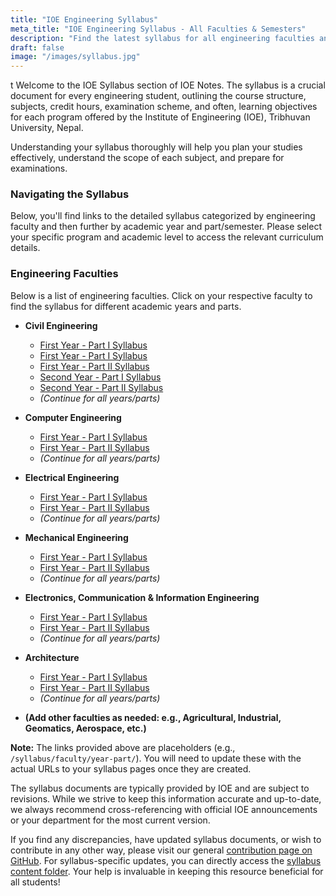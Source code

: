 ```yaml
---
title: "IOE Engineering Syllabus"
meta_title: "IOE Engineering Syllabus - All Faculties & Semesters"
description: "Find the latest syllabus for all engineering faculties and semesters at the Institute of Engineering (IOE), Nepal. Access detailed curriculum for Civil, Computer, Electrical, Mechanical, and more."
draft: false
image: "/images/syllabus.jpg"
---
```

t
Welcome to the IOE Syllabus section of IOE Notes. The syllabus is a crucial document for every engineering student, outlining the course structure, subjects, credit hours, examination scheme, and often, learning objectives for each program offered by the Institute of Engineering (IOE), Tribhuvan University, Nepal.

Understanding your syllabus thoroughly will help you plan your studies effectively, understand the scope of each subject, and prepare for examinations.

### Navigating the Syllabus

Below, you'll find links to the detailed syllabus categorized by engineering faculty and then further by academic year and part/semester. Please select your specific program and academic level to access the relevant curriculum details.

### Engineering Faculties
Below is a list of engineering faculties. Click on your respective faculty to find the syllabus for different academic years and parts.

*   **Civil Engineering**
    *   [First Year - Part I Syllabus](/path/to/civil-year1-part1-syllabus.pdf)
    *   [First Year - Part I Syllabus](/syllabus/civil/year1-part1/)
    *   [First Year - Part II Syllabus](/syllabus/civil/year1-part2/)
    *   [Second Year - Part I Syllabus](/syllabus/civil/year2-part1/)
    *   [Second Year - Part II Syllabus](/syllabus/civil/year2-part2/)
    *   *(Continue for all years/parts)*

*   **Computer Engineering**
    *   [First Year - Part I Syllabus](/syllabus/computer/year1-part1/)
    *   [First Year - Part II Syllabus](/syllabus/computer/year1-part2/)
    *   *(Continue for all years/parts)*

*   **Electrical Engineering**
    *   [First Year - Part I Syllabus](/syllabus/electrical/year1-part1/)
    *   [First Year - Part II Syllabus](/syllabus/electrical/year1-part2/)
    *   *(Continue for all years/parts)*

*   **Mechanical Engineering**
    *   [First Year - Part I Syllabus](/syllabus/mechanical/year1-part1/)
    *   [First Year - Part II Syllabus](/syllabus/mechanical/year1-part2/)
    *   *(Continue for all years/parts)*

*   **Electronics, Communication & Information Engineering**
    *   [First Year - Part I Syllabus](/syllabus/electronics/year1-part1/)
    *   [First Year - Part II Syllabus](/syllabus/electronics/year1-part2/)
    *   *(Continue for all years/parts)*

*   **Architecture**
    *   [First Year - Part I Syllabus](/syllabus/architecture/year1-part1/)
    *   [First Year - Part II Syllabus](/syllabus/architecture/year1-part2/)
    *   *(Continue for all years/parts)*

*   **(Add other faculties as needed: e.g., Agricultural, Industrial, Geomatics, Aerospace, etc.)**

**Note:** The links provided above are placeholders (e.g., `/syllabus/faculty/year-part/`). You will need to update these with the actual URLs to your syllabus pages once they are created.

The syllabus documents are typically provided by IOE and are subject to revisions. While we strive to keep this information accurate and up-to-date, we always recommend cross-referencing with official IOE announcements or your department for the most current version.

If you find any discrepancies, have updated syllabus documents, or wish to contribute in any other way, please visit our general [contribution page on GitHub](https://github.com/ioenotes/ioenotes). For syllabus-specific updates, you can directly access the [syllabus content folder](https://github.com/ioenotes/ioenotes/tree/main/content/english/syllabus). Your help is invaluable in keeping this resource beneficial for all students!